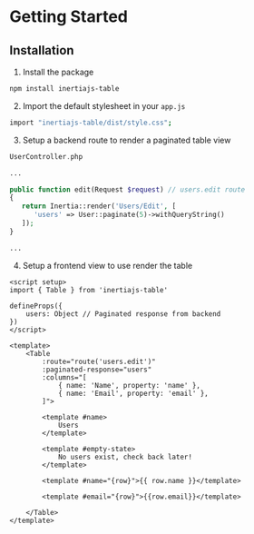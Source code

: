 # Getting Started

## Installation

1. Install the package

```bash
npm install inertiajs-table
```

2. Import the default stylesheet in your `app.js`

```bash
import "inertiajs-table/dist/style.css";
```

3. Setup a backend route to render a paginated table view

```php
UserController.php

...

public function edit(Request $request) // users.edit route
{
   return Inertia::render('Users/Edit', [
      'users' => User::paginate(5)->withQueryString()
   ]);
}

...
```

4. Setup a frontend view to use render the table

```vue
<script setup>
import { Table } from 'inertiajs-table'

defineProps({
    users: Object // Paginated response from backend
})
</script>

<template>
    <Table
        :route="route('users.edit')"
        :paginated-response="users"
        :columns="[
            { name: 'Name', property: 'name' },
            { name: 'Email', property: 'email' },
        ]">

        <template #name>
            Users
        </template>

        <template #empty-state>
            No users exist, check back later!
        </template>

        <template #name="{row}">{{ row.name }}</template>

        <template #email="{row}">{{row.email}}</template>

    </Table>
</template>
```